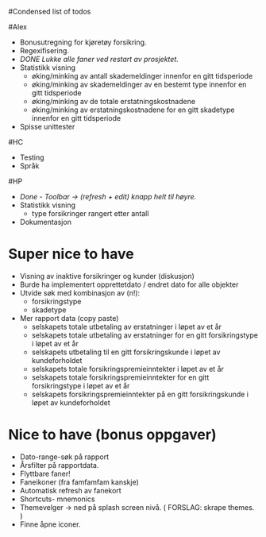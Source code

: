 #Condensed list of todos

#Alex
* Bonusutregning for kjøretøy forsikring.
* Regexifisering.
* *DONE Lukke alle faner ved restart av prosjektet.*
* Statistikk visning
    * øking/minking av antall skademeldinger innenfor en gitt tidsperiode
    * øking/minking av skademeldinger av en bestemt type innenfor en gitt tidsperiode
    * øking/minking av de totale erstatningskostnadene
    * øking/minking av erstatningskostnadene for en gitt skadetype innenfor en gitt tidsperiode
* Spisse unittester

#HC
* Testing
* Språk

#HP
* *Done - Toolbar -> (refresh + edit) knapp helt til høyre.*
* Statistikk visning
    * type forsikringer rangert etter antall
* Dokumentasjon

# Super nice to have 
* Visning av inaktive forsikringer og kunder (diskusjon)
* Burde ha implementert opprettetdato / endret dato for alle objekter
* Utvide søk med kombinasjon av (n!):
    * forsikringstype
    * skadetype
* Mer rapport data (copy paste)
    * selskapets totale utbetaling av erstatninger i løpet av et år
    * selskapets totale utbetaling av erstatninger for en gitt forsikringstype i løpet av et år
    * selskapets utbetaling til en gitt forsikringskunde i løpet av kundeforholdet
    * selskapets totale forsikringspremieinntekter i løpet av et år
    * selskapets totale forsikringspremieinntekter for en gitt forsikringstype i løpet av et år
    * selskapets forsikringspremieinntekter på en gitt forsikringskunde i løpet av kundeforholdet

# Nice to have (bonus oppgaver)
* Dato-range-søk på rapport
* Årsfilter på rapportdata.
* Flyttbare faner!
* Faneikoner (fra famfamfam kanskje)
* Automatisk refresh av fanekort
* Shortcuts- mnemonics
* Themevelger -> ned på splash screen nivå. ( FORSLAG: skrape themes. )
* Finne åpne iconer.			

